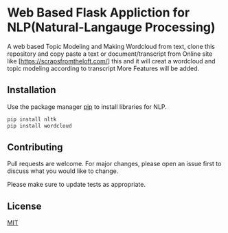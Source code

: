# Web Based Flask Appliction for NLP(Natural-Langauge Processing)

A web based Topic Modeling and Making Wordcloud from text, clone this repository and copy paste a text or document/transcript from Online site like [https://scrapsfromtheloft.com/] this and it will
creat a wordcloud and topic modeling according to transcript More Features will be added.

## Installation

Use the package manager [pip](https://pip.pypa.io/en/stable/) to install libraries for NLP.

```bash
pip install nltk
pip install wordcloud
```


## Contributing
Pull requests are welcome. For major changes, please open an issue first to discuss what you would like to change.

Please make sure to update tests as appropriate.

## License
[MIT](https://choosealicense.com/licenses/mit/)
